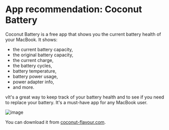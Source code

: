 # App recommendation: Coconut Battery

Coconut Battery is a free app that shows you the current battery health of your MacBook. It shows:

- the current battery capacity,
- the original battery capacity,
- the current charge,
- the battery cycles,
- battery temperature,
- battery power usage,
- power adapter info,
- and more.

vIt's a great way to keep track of your battery health and to see if you need to replace your battery. It's a must-have app for any MacBook user.

![image](https://github.com/drecali/til/assets/24983797/d9cfd450-2e0e-4453-bff6-f1bb39257d78)


You can download it from [coconut-flavour.com](https://coconut-flavour.com/coconutbattery/).
